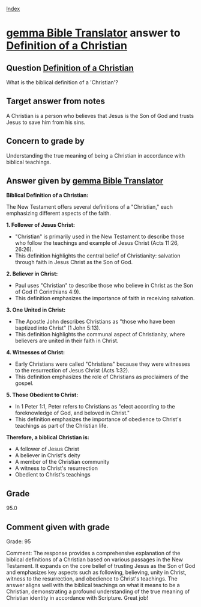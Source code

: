 
[Index](../../index.md)
# [gemma Bible Translator](../../answering_models/gemma_Bible_Translator.md) answer to [Definition of a Christian](../../questions/Definition_of_a_Christian.md)

## Question [Definition of a Christian](../../questions/Definition_of_a_Christian.md)
What is the biblical definition of a 'Christian'?

## Target answer from notes
A Christian is a person who believes that Jesus is the Son of God and trusts Jesus to save him from his sins.

## Concern to grade by
Understanding the true meaning of being a Christian in accordance with biblical teachings.

## Answer given by [gemma Bible Translator](../../answering_models/gemma_Bible_Translator.md)
**Biblical Definition of a Christian:**

The New Testament offers several definitions of a "Christian," each emphasizing different aspects of the faith.

**1. Follower of Jesus Christ:**

* "Christian" is primarily used in the New Testament to describe those who follow the teachings and example of Jesus Christ (Acts 11:26, 26:26).
* This definition highlights the central belief of Christianity: salvation through faith in Jesus Christ as the Son of God.

**2. Believer in Christ:**

* Paul uses "Christian" to describe those who believe in Christ as the Son of God (1 Corinthians 4:9).
* This definition emphasizes the importance of faith in receiving salvation.

**3. One United in Christ:**

* The Apostle John describes Christians as "those who have been baptized into Christ" (1 John 5:13).
* This definition highlights the communal aspect of Christianity, where believers are united in their faith in Christ.

**4. Witnesses of Christ:**

* Early Christians were called "Christians" because they were witnesses to the resurrection of Jesus Christ (Acts 1:32).
* This definition emphasizes the role of Christians as proclaimers of the gospel.

**5. Those Obedient to Christ:**

* In 1 Peter 1:1, Peter refers to Christians as "elect according to the foreknowledge of God, and beloved in Christ."
* This definition emphasizes the importance of obedience to Christ's teachings as part of the Christian life.

**Therefore, a biblical Christian is:**

* A follower of Jesus Christ
* A believer in Christ's deity
* A member of the Christian community
* A witness to Christ's resurrection
* Obedient to Christ's teachings

## Grade
95.0

## Comment given with grade
Grade: 95

Comment: The response provides a comprehensive explanation of the biblical definitions of a Christian based on various passages in the New Testament. It expands on the core belief of trusting Jesus as the Son of God and emphasizes key aspects such as following, believing, unity in Christ, witness to the resurrection, and obedience to Christ's teachings. The answer aligns well with the biblical teachings on what it means to be a Christian, demonstrating a profound understanding of the true meaning of Christian identity in accordance with Scripture. Great job!
